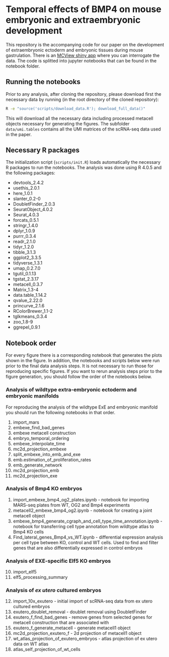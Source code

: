 # Temporal effects of BMP4 on mouse embryonic and extraembryonic development


This repository is the accompanying code for our paper on the development of extraembryonic ectoderm and embryonic tissues during mouse gastrulation. There is an [MCView shiny app](https://tanaylab.weizmann.ac.il/EmbExe) where you can interrogate the data. The code is splitted into jupyter notebooks that can be found in the notebook folder.

## Running the notebooks

Prior to any analysis, after cloning the repository, please download first the necessary data by running (in the root directory of the cloned repository):


```bash
R -e "source('scripts/download_data.R'); download_full_data()"
```

This will download all the necessary data including processed metacell objects necessary for generating the figures. The subfolder `data/umi.tables` contains all the UMI matrices of the scRNA-seq data used in the paper.

## Necessary R packages

The initialization script (`scripts/init.R`) loads automatically the necessary R packages to run the notebooks. The analysis was done using R 4.0.5 and the following packages:

- devtools_2.4.2
- usethis_2.0.1
- here_1.0.1         
- slanter_0.2-0
- DoubletFinder_2.0.3 
- SeuratObject_4.0.2 
- Seurat_4.0.3
- forcats_0.5.1
- stringr_1.4.0      
- dplyr_1.0.9
- purrr_0.3.4
- readr_2.1.0        
- tidyr_1.2.0
- tibble_3.1.3
- ggplot2_3.3.5      
- tidyverse_1.3.1
- umap_0.2.7.0
- tgutil_0.1.13      
- tgstat_2.3.17
- metacell_0.3.7
- Matrix_1.3-4 
- data.table_1.14.2
- qvalue_2.22.0
- princurve_2.1.6
- RColorBrewer_1.1-2
- tglkmeans_0.3.4
- zoo_1.8-9
- ggrepel_0.9.1

## Notebook order 

For every figure there is a corresponding notebook that generates the plots shown in the figure. In addition, the notebooks and scripts below were run prior to the final data analysis steps. It is not necessary to run those for reproducing specific figures. If you want to rerun analysis steps prior to the figure generation, you should follow the order of the notebooks below.

### Analysis of wildtype extra-embryonic ectoderm and embryonic manifolds
For reproducing the analysis of the wildtype ExE and embryonic manifold you should run the following notebooks in that order.

1.  import_mars
2.  embexe_find_bad_genes
3.  embexe metacell construction
4.  embryo_temporal_ordering
5.  embexe_interpolate_time
6.  mc2d_projection_embexe
7.  split_embexe_into_emb_and_exe
8.  emb.estimation_of_proliferation_rates
9.  emb_generate_network
10. mc2d_projection_emb
11. mc2d_projection_exe

### Analysis of Bmp4 KO embryos 

1.  import_embexe_bmp4_og2_plates.ipynb - notebook for importing MARS-seq plates from WT, OG2 and Bmp4 experiments
2. metacell2_embexe_bmp4_og2.ipynb - notebook for creating a joint metacell object
3. embexe_bmp4_generate_cgraph_and_cell_type_time_annotation.ipynb - notebook for transferring cell type annotation from wildtype atlas to Bmp4 KO cells
4. Find_lateral_genes_Bmp4_vs_WT.ipynb - differential expression analysis per cell type between KO, control and WT cells. Used to find and filter genes that are also differentially expressed in control embryos

### Analysis of EXE-specific Elf5 KO embryos 

10. import_elf5
11. elf5_processing_summary

### Analysis of *ex utero* cultured embryos

12. import_10x_exutero - initial import of scRNA-seq data from ex utero cultured embryos
13. exutero_doublet_removal - doublet removal using DoubletFinder
14. exutero_f_find_bad_genes - remove genes from selected genes for metacell construction that are associated with 
15. exutero_f_generate_metacell - generate metacell1 object
16. mc2d_projection_exutero_f - 2d projection of metacell1 object
17. wt_atlas_projection_of_exutero_embryos - atlas projection of ex utero data on WT atlas
18. atlas_self_projection_of_wt_cells


